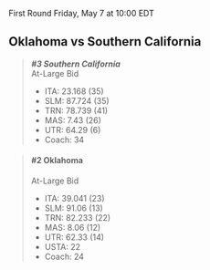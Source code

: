 First Round
Friday, May 7 at 10:00 EDT
## Oklahoma vs Southern California

> ***#3 Southern California***  
> At-Large Bid  
> - ITA: 23.168 (35)  
> - SLM: 87.724 (35)  
> - TRN: 78.739 (41)  
> - MAS: 7.43 (26)  
> - UTR: 64.29 (6)  
> - Coach: 34  

> #### #2 Oklahoma  
> At-Large Bid  
> - ITA: 39.041 (23)  
> - SLM: 91.06 (13)  
> - TRN: 82.233 (22)  
> - MAS: 8.06 (12)  
> - UTR: 62.33 (14)  
> - USTA: 22  
> - Coach: 24  